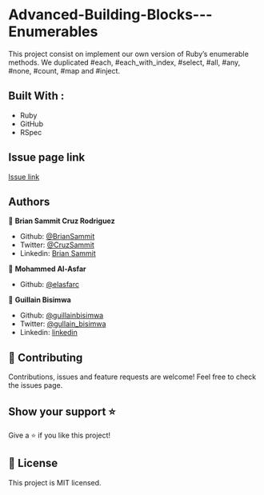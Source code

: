 # Advanced-Building-Blocks---Enumerables

This project consist on implement our own version of Ruby’s enumerable methods.
We duplicated #each, #each_with_index, #select, #all, #any, #none, #count, #map and #inject.

## Built With :

- Ruby
- GitHub
- RSpec

## Issue page link

[Issue link](https://github.com/BrianSammit/Enumerables_RSpec/issues)

## Authors

👤 **Brian Sammit Cruz Rodriguez**

- Github: [@BrianSammit](https://github.com/BrianSammit)
- Twitter: [@CruzSammit](https://twitter.com/CruzSammit)
- Linkedin: [Brian Sammit](https://www.linkedin.com/in/brian-sammit-cruz-rodriguez-5877551a8/)

👤 **Mohammed Al-Asfar**

- Github: [@elasfarc](https://github.com/elasfarc)

👤 **Guillain Bisimwa**

- Github: [@guillainbisimwa](https://github.com/guillainbisimwa)
- Twitter: [@gullain_bisimwa](https://twitter.com/gullain_bisimwa)
- Linkedin: [linkedin](https://www.linkedin.com/in/guillain-bisimwa-8a8b7a7b/)

## 🤝 Contributing

Contributions, issues and feature requests are welcome!
Feel free to check the issues page.

## Show your support ⭐️

Give a ⭐️ if you like this project!

## 📝 License

This project is MIT licensed.

